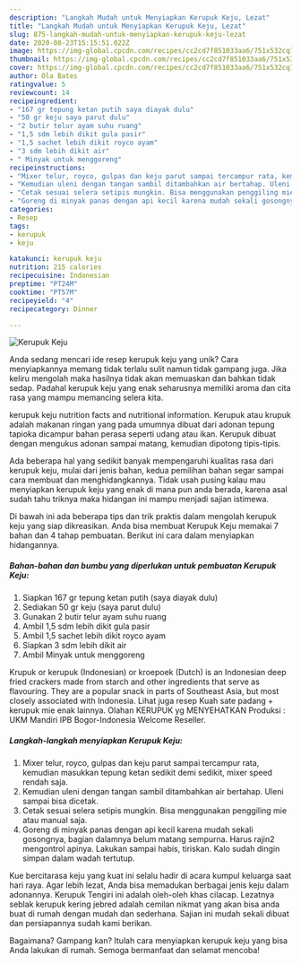 ```yaml
---
description: "Langkah Mudah untuk Menyiapkan Kerupuk Keju, Lezat"
title: "Langkah Mudah untuk Menyiapkan Kerupuk Keju, Lezat"
slug: 875-langkah-mudah-untuk-menyiapkan-kerupuk-keju-lezat
date: 2020-08-23T15:15:51.022Z
image: https://img-global.cpcdn.com/recipes/cc2cd7f851033aa6/751x532cq70/kerupuk-keju-foto-resep-utama.jpg
thumbnail: https://img-global.cpcdn.com/recipes/cc2cd7f851033aa6/751x532cq70/kerupuk-keju-foto-resep-utama.jpg
cover: https://img-global.cpcdn.com/recipes/cc2cd7f851033aa6/751x532cq70/kerupuk-keju-foto-resep-utama.jpg
author: Ola Bates
ratingvalue: 5
reviewcount: 14
recipeingredient:
- "167 gr tepung ketan putih saya diayak dulu"
- "50 gr keju saya parut dulu"
- "2 butir telur ayam suhu ruang"
- "1,5 sdm lebih dikit gula pasir"
- "1,5 sachet lebih dikit royco ayam"
- "3 sdm lebih dikit air"
- " Minyak untuk menggoreng"
recipeinstructions:
- "Mixer telur, royco, gulpas dan keju parut sampai tercampur rata, kemudian masukkan tepung ketan sedikit demi sedikit, mixer speed rendah saja."
- "Kemudian uleni dengan tangan sambil ditambahkan air bertahap. Uleni sampai bisa dicetak."
- "Cetak sesuai selera setipis mungkin. Bisa menggunakan penggiling mie atau manual saja."
- "Goreng di minyak panas dengan api kecil karena mudah sekali gosongnya, bagian dalamnya belum matang sempurna. Harus rajin2 mengontrol apinya. Lakukan sampai habis, tiriskan. Kalo sudah dingin simpan dalam wadah tertutup."
categories:
- Resep
tags:
- kerupuk
- keju

katakunci: kerupuk keju 
nutrition: 215 calories
recipecuisine: Indonesian
preptime: "PT24M"
cooktime: "PT57M"
recipeyield: "4"
recipecategory: Dinner

---
```



![Kerupuk Keju](https://img-global.cpcdn.com/recipes/cc2cd7f851033aa6/751x532cq70/kerupuk-keju-foto-resep-utama.jpg)

Anda sedang mencari ide resep kerupuk keju yang unik? Cara menyiapkannya memang tidak terlalu sulit namun tidak gampang juga. Jika keliru mengolah maka hasilnya tidak akan memuaskan dan bahkan tidak sedap. Padahal kerupuk keju yang enak seharusnya memiliki aroma dan cita rasa yang mampu memancing selera kita.

kerupuk keju nutrition facts and nutritional information. Kerupuk atau krupuk adalah makanan ringan yang pada umumnya dibuat dari adonan tepung tapioka dicampur bahan perasa seperti udang atau ikan. Kerupuk dibuat dengan mengukus adonan sampai matang, kemudian dipotong tipis-tipis.

Ada beberapa hal yang sedikit banyak mempengaruhi kualitas rasa dari kerupuk keju, mulai dari jenis bahan, kedua pemilihan bahan segar sampai cara membuat dan menghidangkannya. Tidak usah pusing kalau mau menyiapkan kerupuk keju yang enak di mana pun anda berada, karena asal sudah tahu triknya maka hidangan ini mampu menjadi sajian istimewa.


Di bawah ini ada beberapa tips dan trik praktis dalam mengolah kerupuk keju yang siap dikreasikan. Anda bisa membuat Kerupuk Keju memakai 7 bahan dan 4 tahap pembuatan. Berikut ini cara dalam menyiapkan hidangannya.

<!--inarticleads1-->

##### Bahan-bahan dan bumbu yang diperlukan untuk pembuatan Kerupuk Keju:

1. Siapkan 167 gr tepung ketan putih (saya diayak dulu)
1. Sediakan 50 gr keju (saya parut dulu)
1. Gunakan 2 butir telur ayam suhu ruang
1. Ambil 1,5 sdm lebih dikit gula pasir
1. Ambil 1,5 sachet lebih dikit royco ayam
1. Siapkan 3 sdm lebih dikit air
1. Ambil  Minyak untuk menggoreng


Krupuk or kerupuk (Indonesian) or kroepoek (Dutch) is an Indonesian deep fried crackers made from starch and other ingredients that serve as flavouring. They are a popular snack in parts of Southeast Asia, but most closely associated with Indonesia. Lihat juga resep Kuah sate padang + kerupuk mie enak lainnya. Olahan KERUPUK yg MENYEHATKAN Produksi : UKM Mandiri IPB Bogor-Indonesia Welcome Reseller. 

<!--inarticleads2-->

##### Langkah-langkah menyiapkan Kerupuk Keju:

1. Mixer telur, royco, gulpas dan keju parut sampai tercampur rata, kemudian masukkan tepung ketan sedikit demi sedikit, mixer speed rendah saja.
1. Kemudian uleni dengan tangan sambil ditambahkan air bertahap. Uleni sampai bisa dicetak.
1. Cetak sesuai selera setipis mungkin. Bisa menggunakan penggiling mie atau manual saja.
1. Goreng di minyak panas dengan api kecil karena mudah sekali gosongnya, bagian dalamnya belum matang sempurna. Harus rajin2 mengontrol apinya. Lakukan sampai habis, tiriskan. Kalo sudah dingin simpan dalam wadah tertutup.


Kue bercitarasa keju yang kuat ini selalu hadir di acara kumpul keluarga saat hari raya. Agar lebih lezat, Anda bisa memadukan berbagai jenis keju dalam adonannya. Kerupuk Tengiri ini adalah oleh-oleh khas cilacap. Lezatnya seblak kerupuk kering jebred adalah cemilan nikmat yang akan bisa anda buat di rumah dengan mudah dan sederhana. Sajian ini mudah sekali dibuat dan persiapannya sudah kami berikan. 

Bagaimana? Gampang kan? Itulah cara menyiapkan kerupuk keju yang bisa Anda lakukan di rumah. Semoga bermanfaat dan selamat mencoba!
